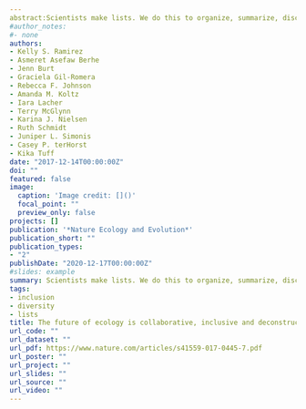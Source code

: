 ```yaml
---
abstract:Scientists make lists. We do this to organize, summarize, discover patterns, predict future trends and understand how the world works. Some lists expand our thinking and improve our research, other lists are restrictive.
#author_notes:
#- none
authors:
- Kelly S. Ramirez
- Asmeret Asefaw Berhe
- Jenn Burt
- Graciela Gil-Romera
- Rebecca F. Johnson
- Amanda M. Koltz
- Iara Lacher
- Terry McGlynn
- Karina J. Nielsen
- Ruth Schmidt
- Juniper L. Simonis
- Casey P. terHorst
- Kika Tuff
date: "2017-12-14T00:00:00Z"
doi: ""
featured: false
image:
  caption: 'Image credit: []()'
  focal_point: ""
  preview_only: false
projects: []
publication: '*Nature Ecology and Evolution*'
publication_short: ""
publication_types:
- "2"
publishDate: "2020-12-17T00:00:00Z"
#slides: example
summary: Scientists make lists. We do this to organize, summarize, discover patterns, predict future trends and understand how the world works. Some lists expand our thinking and improve our research, other lists are restrictive.
tags:
- inclusion
- diversity
- lists
title: The future of ecology is collaborative, inclusive and deconstructs biases  
url_code: ""
url_dataset: ""
url_pdf: https://www.nature.com/articles/s41559-017-0445-7.pdf
url_poster: ""
url_project: ""
url_slides: ""
url_source: ""
url_video: ""
---
```



